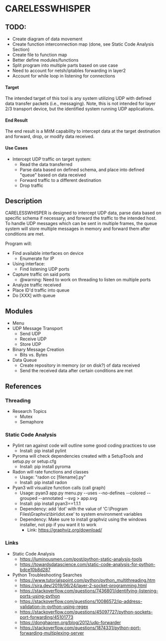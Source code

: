# CARELESSWHISPER

## TODO:
- Create diagram of data movement
- Create function interconnection map (done, see Static Code Analysis Section)
- Create file to function map
- Better define modules/functions
- Split program into multiple parts based on use case
- Need to account for netsh/iptables forwarding in layer2
- Account for while loop in listening for connections

#### Target
The intended target of this tool is any system utilizing UDP with defined data transfer packets (i.e., messaging). Note, this is not intended for layer 2/3 transport device, but the identified system running UDP applications.

#### End Result
The end result is a MitM capability to intercept data at the target destination and forward, drop, or modify data received.

#### Use Cases
- Intercept UDP traffic on target system:
  - Read the data transferred
  - Parse data based on defined schema, and place into defined "queue" based on data received
  - Forward traffic to a different destination
  - Drop traffic


## Description
CARELESSWHISPER is designed to intercept UDP data, parse data based on specific schema if necessary, and forward the traffic to the intended host. To handle UDP messages which can be sent in multiple frames, the queue system will store multiple messages in memory and forward them after conditions are met.

Program will:
- Find available interfaces on device
  - Enumerate for IP
- Using interface:
  - Find listening UDP ports
- Capture traffic on said ports
  - @warning: Need to work on threading to listen on multiple ports
- Analyze traffic received
- Place ID'd traffic into queue
- Do [XXX] with queue

## Modules
- Menu
- UDP Message Transport
  - Send UDP
  - Receive UDP
  - Store UDP
- Binary Message Creation
  - Bits vs. Bytes
- Data Queue
  - Create repository in memory (or on disk?) of data received
  - Send the received data after certain conditions are met

## References
### Threading
- Research Topics
  - Mutex
  - Semaphore

### Static Code Analysis
- Pylint ran against code will outline some good coding practices to use
    - Install: pip install pylint
- Pyroma will check dependencies created with a SetupTools and setup.py or setup.cfg
    - Install: pip install pyroma
- Radon will rate functions and classes
    - Usage: "radon cc [filename].py" 
    - Install: pip install radon
- Pyan3 will visualize function calls (call graph)
    - Usage: pyan3 app.py menu.py --uses --no-defines --colored --grouped --annotated --svg > app.svg
    - Install: pip install pyan3==1.1.1
    - Dependency: add 'dot' with the value of 'C:\Program Files\Graphviz\bin\dot.exe' to system environment variables
    - Dependency: Make sure to install graphviz using the windows installer, not pip if you want it to work
        - Link: https://graphviz.org/download/

### Links
- Static Code Analysis
  - https://luminousmen.com/post/python-static-analysis-tools
  - https://towardsdatascience.com/static-code-analysis-for-python-bdce10b8d287
- Python Troubleshooting Searches
  - https://www.tutorialspoint.com/python/python_multithreading.htm
  - https://sira.dev/2019/06/24/layer-2-socket-programming.html
  - https://stackoverflow.com/questions/7436801/identifying-listening-ports-using-python
  - https://stackoverflow.com/questions/10086572/ip-address-validation-in-python-using-regex
  - https://stackoverflow.com/questions/45097727/python-sockets-port-forwarding/45101773
  - https://donghaoren.org/blog/2012/udp-forwarder
  - https://stackoverflow.com/questions/1874331/python-port-forwarding-multiplexing-server